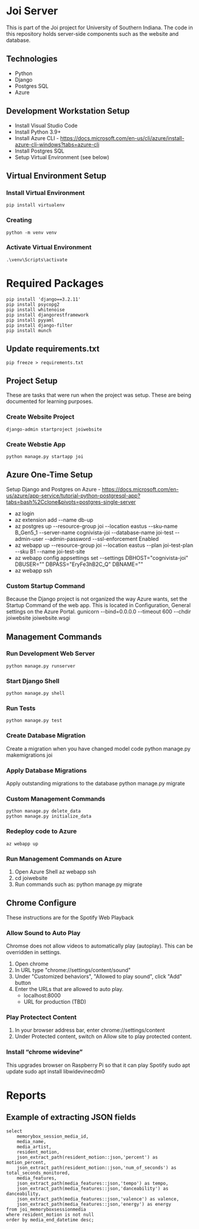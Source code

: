 # Joi Server
This is part of the Joi project for University of Southern Indiana.
The code in this repository holds server-side components such as the website and database.

## Technologies
* Python
* Django
* Postgres SQL
* Azure

## Development Workstation Setup
* Install Visual Studio Code
* Install Python 3.9+
* Install Azure CLI - https://docs.microsoft.com/en-us/cli/azure/install-azure-cli-windows?tabs=azure-cli
* Install Postgres SQL
* Setup Virtual Environment (see below)

## Virtual Environment Setup

### Install Virtual Environment
    pip install virtualenv

### Creating 
    python -m venv venv

### Activate Virtual Environment
    .\venv\Scripts\activate

# Required Packages
    pip install 'django==3.2.11'
    pip install psycopg2
    pip install whitenoise
    pip install djangorestframework
    pip install pyyaml
    pip install django-filter
    pip install munch

## Update requirements.txt
    pip freeze > requirements.txt


## Project Setup
These are tasks that were run when the project was setup.  These are being documented for learning purposes.

### Create Website Project
    django-admin startproject joiwebsite  

### Create Webstie App
    python manage.py startapp joi     

## Azure One-Time Setup
Setup Django and Postgres on Azure - https://docs.microsoft.com/en-us/azure/app-service/tutorial-python-postgresql-app?tabs=bash%2Cclone&pivots=postgres-single-server

* az login
* az extension add --name db-up
* az postgres up --resource-group joi --location eastus --sku-name B_Gen5_1 --server-name cognivista-joi --database-name joi-test --admin-user <admin-username> --admin-password <admin-password> --ssl-enforcement Enabled
* az webapp up --resource-group joi --location eastus --plan joi-test-plan --sku B1 --name joi-test-site
* az webapp config appsettings set --settings DBHOST="cognivista-joi" DBUSER="<admin-username>" DBPASS="EryFe3hB2C_Q" DBNAME="<admin-password>"
* az webapp ssh


### Custom Startup Command
Because the Django project is not organized the way Azure wants, set the Startup Command of the web app.  This is located in Configuration, General settings on the Azure Portal.
    gunicorn --bind=0.0.0.0 --timeout 600 --chdir joiwebsite joiwebsite.wsgi

## Management Commands

### Run Development Web Server
    python manage.py runserver  

### Start Django Shell
    python manage.py shell

### Run Tests
    python manage.py test

### Create Database Migration
Create a migration when you have changed model code
    python manage.py makemigrations joi

### Apply Database Migrations
Apply outstanding migrations to the database
    python manage.py migrate   

### Custom Management Commands
    python manage.py delete_data
    python manage.py initialize_data      

### Redeploy code to Azure
    az webapp up

### Run Management Commands on Azure    
1. Open Azure Shell
    az webapp ssh
2. cd joiwebsite
3. Run commands such as:
    python manage.py migrate


## Chrome Configure
These instructions are for the Spotify Web Playback

### Allow Sound to Auto Play
Chromse does not allow videos to automatically play (autoplay).  This can be overridden in settings.
1. Open chrome
2. In URL type "chrome://settings/content/sound"
3. Under "Customized behaviors", "Allowed to play sound", click "Add" button
4. Enter the URLs that are allowed to auto play.
    * localhost:8000
    * URL for production (TBD)

### Play Protectect Content
1. In your browser address bar, enter chrome://settings/content
2. Under Protected content, switch on Allow site to play protected content.

### Install “chrome widevine”
This upgrades browser on Raspberry Pi so that it can play Spotify
    sudo apt update
    sudo apt install libwidevinecdm0


# Reports

## Example of extracting JSON fields
    select 
        memorybox_session_media_id, 
        media_name, 
        media_artist,
        resident_motion, 
        json_extract_path(resident_motion::json,'percent') as motion_percent,
        json_extract_path(resident_motion::json,'num_of_seconds') as total_seconds_monitored,
        media_features,
        json_extract_path(media_features::json,'tempo') as tempo,
        json_extract_path(media_features::json,'danceability') as danceability,
        json_extract_path(media_features::json,'valence') as valence,
        json_extract_path(media_features::json,'energy') as energy
    from joi_memoryboxsessionmedia
    where resident_motion is not null
    order by media_end_datetime desc;

